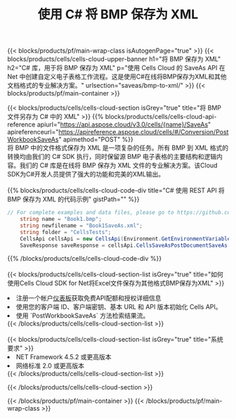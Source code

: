 ﻿---
title: 使用 C# 将 BMP 保存为 XML
description: 利用Aspose.Cells Cloud SDK for C#将BMP格式文件保存为XML格式文件。
---
{{< blocks/products/pf/main-wrap-class isAutogenPage="true" >}}
{{< blocks/products/cells/cells-cloud-upper-banner h1="将 BMP 保存为 XML" h2="C# 库，用于将 BMP 保存为 XML" p="使用 Cells Cloud 的 SaveAs API 在 Net 中创建自定义电子表格工作流程。这是使用C#在线将BMP保存为XML和其他文档格式的专业解决方案。" urlsection="saveas/bmp-to-xml/" >}}
{{< blocks/products/pf/main-container >}}

{{< blocks/products/cells/cells-cloud-section isGrey="true" title="将 BMP 文件另存为 C# 中的 XML" >}}
{{% blocks/products/cells/cells-cloud-api-reference apiurl="https://api.aspose.cloud/v3.0/cells/{name}/SaveAs" apireferenceurl="https://apireference.aspose.cloud/cells/#/Conversion/PostWorkbookSaveAs" apimethod="POST" %}}
<br/>
将 BMP 中的文件格式保存为 XML 是一项复杂的任务。所有 BMP 到 XML 格式的转换均由我们的 C# SDK 执行，同时保留源 BMP 电子表格的主要结构和逻辑内容。我们的 C# 库是在线将 BMP 保存为 XML 文件的专业解决方案。该Cloud SDK为C#开发人员提供了强大的功能和完美的XML输出。
<br/>
<br/>
{{% blocks/products/cells/cells-cloud-code-div title="C# 使用 REST API 将 BMP 保存为 XML 的代码示例" gistPath="" %}}
  
```cs
// For complete examples and data files, please go to https://github.com/aspose-cells-cloud/aspose-cells-cloud-dotnet/
    string name = "Book1.bmp";
    string newfilename = "Book1SaveAs.xml";
    string folder = "CellsTests";
    CellsApi cellsApi = new CellsApi(Environment.GetEnvironmentVariable("ProductClientId"), Environment.GetEnvironmentVariable("ProductClientSecret"));
    SaveResponse saveResponse = cellsApi.CellsSaveAsPostDocumentSaveAs(name, null, newfilename, null,null,folder);
```
  
{{% /blocks/products/cells/cells-cloud-code-div %}}
<br/>
<br/>
{{< blocks/products/cells/cells-cloud-section-list isGrey="true" title="如何使用Cells Cloud SDK for Net将Excel文件保存为其他格式BMP保存为XML" >}}
<li>注册一个帐户<a href="https://dashboard.aspose.cloud/">仪表板</a>获取免费API配额和授权详细信息</li>
<li>使用您的客户端 ID、客户端密钥、基本 URL 和 API 版本初始化 Cells API。</li>
<li>使用 `PostWorkbookSaveAs` 方法检索结果流。</li>
{{< /blocks/products/cells/cells-cloud-section-list >}}
<br/>
<br/>
{{< blocks/products/cells/cells-cloud-section-list isGrey="true" title="系统要求" >}}
<li>NET Framework 4.5.2 或更高版本</li>
<li>网络标准 2.0 或更高版本</li>
{{< /blocks/products/cells/cells-cloud-section-list >}}

{{< /blocks/products/cells/cells-cloud-section >}}

{{< /blocks/products/pf/main-container >}}
{{< /blocks/products/pf/main-wrap-class >}}
